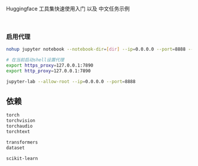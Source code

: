 Huggingface 工具集快速使用入门 以及 中文任务示例

<br>


### 启用代理
```sh
nohup jupyter notebook --notebook-dir=[dir] --ip=0.0.0.0 --port=8888 --allow-root --no-browser --NotebookApp.password=sha1:xxxx &

# 在当前启动shell设置代理
export https_proxy=127.0.0.1:7890
export http_proxy=127.0.0.1:7890

jupyter-lab --allow-root --ip=0.0.0.0 --port=8888
```

## 依赖
```sh
torch
torchvision
torchaudio
torchtext

transformers
dataset

scikit-learn
```